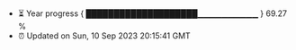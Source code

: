 - ⏳ Year progress { ████████████████████▁▁▁▁▁▁▁▁▁▁ } 69.27 %
- ⏰ Updated on Sun, 10 Sep 2023 20:15:41 GMT

